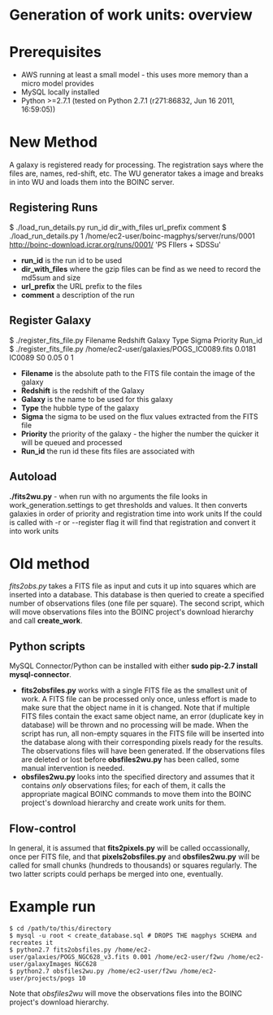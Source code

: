 # Generation of work units: overview

# Prerequisites

* AWS running at least a small model - this uses more memory than a micro model provides
* MySQL locally installed
* Python >=2.7.1 (tested on Python 2.7.1 (r271:86832, Jun 16 2011, 16:59:05))

# New Method

A galaxy is registered ready for processing.
The registration says where the files are, names, red-shift, etc.
The WU generator takes a image and breaks in into WU and loads them into the BOINC server.

## Registering Runs

$ ./load_run_details.py run_id dir_with_files url_prefix comment
$ ./load_run_details.py 1 /home/ec2-user/boinc-magphys/server/runs/0001 http://boinc-download.icrar.org/runs/0001/ 'PS FIlers + SDSSu'

* **run_id** is the run id to be used
* **dir_with_files** where the gzip files can be find as we need to record the md5sum and size
* **url_prefix** the URL prefix to the files
* **comment** a description of the run

## Register Galaxy

$ ./register_fits_file.py Filename Redshift Galaxy Type Sigma Priority Run_id
$ ./register_fits_file.py /home/ec2-user/galaxies/POGS_IC0089.fits    0.0181  IC0089   S0     0.05    0  1

* **Filename** is the absolute path to the FITS file contain the image of the galaxy
* **Redshift** is the redshift of the Galaxy
* **Galaxy** is the name to be used for this galaxy
* **Type** the hubble type of the galaxy
* **Sigma** the sigma to be used on the flux values extracted from the FITS file
* **Priority** the priority of the galaxy - the higher the number the quicker it will be queued and processed
* **Run_id** the run id these fits files are associated with

## Autoload

**./fits2wu.py** - when run with no arguments the file looks in work_generation.settings to get thresholds and values. It then converts galaxies in order of priority and registration time into work units
If the could is called with -r or --register flag it will find that registration and convert it into work units


# Old method

*fits2obs.py* takes a FITS file as input and cuts it up into squares which are inserted into a database.
This database is then queried to create a specified number of observations files (one file per square).
The second script, which will move observations files into the BOINC project's download hierarchy and call **create_work**.

## Python scripts

MySQL Connector/Python can be installed with either **sudo pip-2.7 install mysql-connector**.

* **fits2obsfiles.py** works with a single FITS file as the smallest unit of work.
A FITS file can be processed only once, unless effort is made to make sure that the object name in it is changed.
Note that if multiple FITS files contain the exact same object name, an error (duplicate key in database) will be thrown and no processing will be made.
When the script has run, all non-empty squares in the FITS file will be inserted into the database along with their corresponding pixels ready for the results.
The observations files will have been generated. If the observations files are deleted or lost before **obsfiles2wu.py** has been called, some manual intervention is needed.
* **obsfiles2wu.py** looks into the specified directory and assumes that it contains *only* observations files; for each of them, it calls the appropriate magical BOINC commands to move them into the BOINC project's download hierarchy and create work units for them.

## Flow-control

In general, it is assumed that **fits2pixels.py** will be called occassionally, once per FITS file, and that **pixels2obsfiles.py** and **obsfiles2wu.py** will be called for small chunks (hundreds to thousands) or squares regularly.
The two latter scripts could perhaps be merged into one, eventually.

# Example run

    $ cd /path/to/this/directory
    $ mysql -u root < create_database.sql # DROPS THE magphys SCHEMA and recreates it
    $ python2.7 fits2obsfiles.py /home/ec2-user/galaxies/POGS_NGC628_v3.fits 0.001 /home/ec2-user/f2wu /home/ec2-user/galaxyImages NGC628
    $ python2.7 obsfiles2wu.py /home/ec2-user/f2wu /home/ec2-user/projects/pogs 10

Note that *obsfiles2wu* will move the observations files into the BOINC project's download hierarchy.

